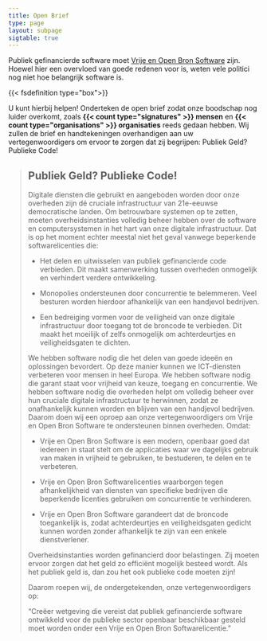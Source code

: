 ```yaml
---
title: Open Brief
type: page
layout: subpage
sigtable: true
---
```


Publiek gefinancierde software moet [Vrije en Open Bron Software][fs] zijn.
Hoewel hier een overvloed van goede redenen voor is, weten vele politici nog
niet hoe belangrijk software is.

{{< fsdefinition type="box">}}

U kunt hierbij helpen! Onderteken de open brief zodat onze boodschap nog luider
overkomt, zoals **{{< count type="signatures" >}} mensen** en **{{< count
type="organisations" >}} organisaties** reeds gedaan hebben. Wij zullen de brief
en handtekeningen overhandigen aan uw vertegenwoordigers om ervoor te zorgen dat
zij begrijpen: Publiek Geld? Publieke Code!

> ## Publiek Geld?  Publieke Code!
>
> Digitale diensten die gebruikt en aangeboden worden door onze overheden zijn
> dé cruciale infrastructuur van 21e-eeuwse democratische landen.  Om
> betrouwbare systemen op te zetten, moeten overheidsinstanties volledig beheer
> hebben over de software en computersystemen in het hart van onze digitale
> infrastructuur.  Dat is op het moment echter meestal niet het geval vanwege
> beperkende softwarelicenties die:
>
> * Het delen en uitwisselen van publiek gefinancierde code verbieden.  Dit
>   maakt samenwerking tussen overheden onmogelijk en verhindert verdere
>   ontwikkeling.
>
> * Monopolies ondersteunen door concurrentie te belemmeren.  Veel besturen
>   worden hierdoor afhankelijk van een handjevol bedrijven.
>
> * Een bedreiging vormen voor de veiligheid van onze digitale infrastructuur
>   door toegang tot de broncode te verbieden.  Dit maakt het moeilijk of zelfs
>   onmogelijk om achterdeurtjes en veiligheidsgaten te dichten.
>
> We hebben software nodig die het delen van goede ideeën en oplossingen
> bevordert.  Op deze manier kunnen we ICT-diensten verbeteren voor mensen in
> heel Europa.  We hebben software nodig die garant staat voor vrijheid van
> keuze, toegang en concurrentie.  We hebben software nodig die overheden helpt
> om volledig beheer over hun cruciale digitale infrastructuur te herwinnen,
> zodat ze onafhankelijk kunnen worden en blijven van een handjevol bedrijven.
> Daarom doen wij een oproep aan onze vertegenwoordigers om Vrije en Open Bron
> Software te ondersteunen binnen overheden.  Omdat:
>
> * Vrije en Open Bron Software is een modern, openbaar goed dat iedereen in
>   staat stelt om de applicaties waar we dagelijks gebruik van maken in
>   vrijheid te gebruiken, te bestuderen, te delen en te verbeteren.
>
> * Vrije en Open Bron Softwarelicenties waarborgen tegen afhankelijkheid van
>   diensten van specifieke bedrijven die beperkende licenties gebruiken om
>   concurrentie te verhinderen.
>
> * Vrije en Open Bron Software garandeert dat de broncode toegankelijk is,
>   zodat achterdeurtjes en veiligheidsgaten gedicht kunnen worden zonder
>   afhankelijk te zijn van een enkele dienstverlener.
>
> Overheidsinstanties worden gefinancierd door belastingen. Zij moeten ervoor
> zorgen dat het geld zo efficiënt mogelijk besteed wordt.  Als het publiek geld
> is, dan zou het ook publieke code moeten zijn!
>
> Daarom roepen wij, de ondergetekenden, onze vertegenwoordigers op:
>
> “Creëer wetgeving die vereist dat publiek gefinancierde software ontwikkeld
> voor de publieke sector openbaar beschikbaar gesteld moet worden onder een
> Vrije en Open Bron Softwarelicentie.”

<!--- De onderstaande mensen hebben de brief al ondertekend en hebben toegestemd
om hun handtekening openbaar te maken.  Bent u de volgende? --->

[fs]: https://fossasia.org/freesoftware/basics/summary.nl.html "Vrije Software geeft iedereen het recht om software te gebruiken, te begrijpen, aan te passen en te delen. Deze rechten helpen het ondersteunen van andere fundamentele vrijheden zoals de vrijheid van meningsuiting, pers en privacy."
